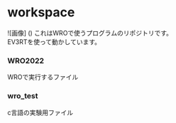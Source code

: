 # workspace
![画像] ()
これはWROで使うプログラムのリポジトリです。  
EV3RTを使って動かしています。    
### WRO2022
WROで実行するファイル    
### wro_test
c言語の実験用ファイル    
